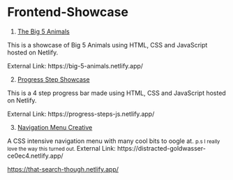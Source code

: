 # Frontend-Showcase
1. <a href='https://big-5-animals.netlify.app/'>The Big 5 Animals</a>
<p>This is a showcase of Big 5 Animals using HTML, CSS and JavaScript hosted on Netlify. </p>
External Link: https://big-5-animals.netlify.app/

2. <a href='https://progress-steps-js.netlify.app/'>Progress Step Showcase </a>
<p>This is a 4 step progress bar made using HTML, CSS and JavaScript hosted on Netlify. </p>
External Link: https://progress-steps-js.netlify.app/

3. <a href='https://distracted-goldwasser-ce0ec4.netlify.app/'>Navigation Menu Creative </a>
<p> A CSS intensive navigation menu with many cool bits to oogle at. 
<small> p.s I really love the way this turned out. </small>
  External Link: https://distracted-goldwasser-ce0ec4.netlify.app/
  
  



https://that-search-though.netlify.app/
